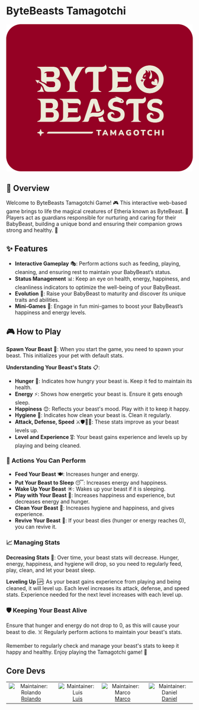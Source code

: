 
# ByteBeasts Tamagotchi
![HORIZONTAL](client/src/assets/img/original-dark.png)



## 🌟 Overview
Welcome to ByteBeasts Tamagotchi Game! 🎮 This interactive web-based game brings to life the magical creatures of Etheria known as ByteBeast. 🐾 Players act as guardians responsible for nurturing and caring for their BabyBeast, building a unique bond and ensuring their companion grows strong and healthy. 💖

## ✨ Features
- **Interactive Gameplay** 🎭: Perform actions such as feeding, playing, cleaning, and ensuring rest to maintain your BabyBeast’s status.
- **Status Management** 📊: Keep an eye on health, energy, happiness, and cleanliness indicators to optimize the well-being of your BabyBeast.
- **Evolution** 🦋: Raise your BabyBeast to maturity and discover its unique traits and abilities.
- **Mini-Games** 🎯: Engage in fun mini-games to boost your BabyBeast’s happiness and energy levels.

## 🎮 How to Play
**Spawn Your Beast** 🐣:
When you start the game, you need to spawn your beast. This initializes your pet with default stats.

**Understanding Your Beast's Stats** 📋:
- **Hunger** 🍗: Indicates how hungry your beast is. Keep it fed to maintain its health.
- **Energy** ⚡: Shows how energetic your beast is. Ensure it gets enough sleep.
- **Happiness** 😊: Reflects your beast's mood. Play with it to keep it happy.
- **Hygiene** 🛁: Indicates how clean your beast is. Clean it regularly.
- **Attack, Defense, Speed** ⚔️🛡️🏃‍♂️: These stats improve as your beast levels up.
- **Level and Experience** 🎖️: Your beast gains experience and levels up by playing and being cleaned.

### 🎲 Actions You Can Perform
- **Feed Your Beast** 🍽️: Increases hunger and energy.
- **Put Your Beast to Sleep** 😴: Increases energy and happiness.
- **Wake Up Your Beast** ☀️: Wakes up your beast if it is sleeping.
- **Play with Your Beast** 🎾: Increases happiness and experience, but decreases energy and hunger.
- **Clean Your Beast** 🧼: Increases hygiene and happiness, and gives experience.
- **Revive Your Beast** 💖: If your beast dies (hunger or energy reaches 0), you can revive it.

### 📈 Managing Stats
**Decreasing Stats** 🔻:
Over time, your beast stats will decrease. Hunger, energy, happiness, and hygiene will drop, so you need to regularly feed, play, clean, and let your beast sleep.

**Leveling Up** 🆙:
As your beast gains experience from playing and being cleaned, it will level up. Each level increases its attack, defense, and speed stats. Experience needed for the next level increases with each level up.

### 🛡️ Keeping Your Beast Alive
Ensure that hunger and energy do not drop to 0, as this will cause your beast to die. ☠️ Regularly perform actions to maintain your beast's stats.

Remember to regularly check and manage your beast's stats to keep it happy and healthy. Enjoy playing the Tamagotchi game! 🎉

## Core Devs

<table>
  <tr>
    <td align="center">
      <img src="client/src/assets/img/rolo.jpg" width="100px;" alt="Maintainer: Rolando"/>
      <br />
      <a href="https://t.me/roloxworld">Rolando</a>
      <br />
    </td>
    <td align="center">
      <img src="client/src/assets/img/Luis.png" width="100px;" alt="Maintainer: Luis"/>
      <br />
      <a href="https://t.me/devjimenezz22">Luis</a>
      <br />
    </td>
    <td align="center">
      <img src="client/src/assets/img/marco.jpeg" width="100px;" alt="Maintainer: Marco"/>
      <br />
      <a href="https://t.me/coxmar23">Marco</a>
      <br />
    </td>
    <td align="center">
      <img src="client/src/assets/img/daniel.jpeg" width="100px;" alt="Maintainer: Daniel"/>
      <br />
      <a href="https://t.me/danielcdz">Daniel</a>
      <br />
    </td>
  </tr>
</table>
